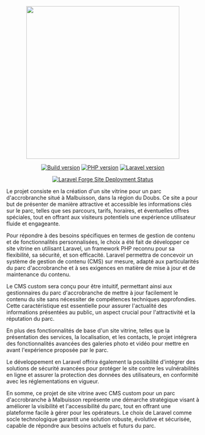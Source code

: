 <p align="center">
    <a href="https://parcaventure-malbuisson.fr" target="_blank">
        <img src="https://parcaventure-malbuisson.fr/img/logo.png" width="400">
    </a>
</p>

<p align="center">
    <a href="https://parcaventure-malbuisson.fr"><img src="https://badgen.net/badge/version/1.2.1/blue" alt="Build version"></a>
    <a href="https://parcaventure-malbuisson.fr"><img src="https://badgen.net/badge/PHP/8.1/green" alt="PHP version"></a>
    <a href="https://parcaventure-malbuisson.fr"><img src="https://badgen.net/badge/Laravel/8.x/red" alt="Laravel version"></a>
</p>

<p align="center">    
    <a href="https://forge.laravel.com"><img src="https://img.shields.io/endpoint?url=https%3A%2F%2Fforge.laravel.com%2Fsite-badges%2Fb7e74eec-8767-48f9-bf47-0fc22fd65280%3Fdate%3D1&style=flat" alt="Laravel Forge Site Deployment Status"></a>
</p>

<p>
Le projet consiste en la création d'un site vitrine pour un parc d'accrobranche situé à Malbuisson, dans la région du Doubs. Ce site a pour but de présenter de manière attractive et accessible les informations clés sur le parc, telles que ses parcours, tarifs, horaires, et éventuelles offres spéciales, tout en offrant aux visiteurs potentiels une expérience utilisateur fluide et engageante.

Pour répondre à des besoins spécifiques en termes de gestion de contenu et de fonctionnalités personnalisées, le choix a été fait de développer ce site vitrine en utilisant Laravel, un framework PHP reconnu pour sa flexibilité, sa sécurité, et son efficacité. Laravel permettra de concevoir un système de gestion de contenu (CMS) sur mesure, adapté aux particularités du parc d'accrobranche et à ses exigences en matière de mise à jour et de maintenance du contenu.

Le CMS custom sera conçu pour être intuitif, permettant ainsi aux gestionnaires du parc d'accrobranche de mettre à jour facilement le contenu du site sans nécessiter de compétences techniques approfondies. Cette caractéristique est essentielle pour assurer l'actualité des informations présentées au public, un aspect crucial pour l'attractivité et la réputation du parc.

En plus des fonctionnalités de base d'un site vitrine, telles que la présentation des services, la localisation, et les contacts, le projet intégrera des fonctionnalités avancées des galeries photo et vidéo pour mettre en avant l'expérience proposée par le parc.

Le développement en Laravel offrira également la possibilité d'intégrer des solutions de sécurité avancées pour protéger le site contre les vulnérabilités en ligne et assurer la protection des données des utilisateurs, en conformité avec les réglementations en vigueur.

En somme, ce projet de site vitrine avec CMS custom pour un parc d'accrobranche à Malbuisson représente une démarche stratégique visant à améliorer la visibilité et l'accessibilité du parc, tout en offrant une plateforme facile à gérer pour les opérateurs. Le choix de Laravel comme socle technologique garantit une solution robuste, évolutive et sécurisée, capable de répondre aux besoins actuels et futurs du parc.
</p>
